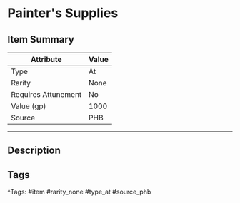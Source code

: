 # Painter's Supplies

## Item Summary

| Attribute            | Value                        |
|----------------------|------------------------------|
| Type                 | At |
| Rarity               | None             |
| Requires Attunement  | No                |
| Value (gp)           | 1000    |
| Source               | PHB |

---

## Description



## Tags

^Tags: #item #rarity_none #type_at #source_phb